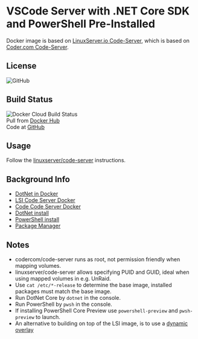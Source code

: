 # VSCode Server with .NET Core SDK and PowerShell Pre-Installed

Docker image is based on [LinuxServer.io Code-Server](https://github.com/linuxserver/docker-code-server), which is based on [Coder.com Code-Server](https://github.com/cdr/code-server).  

## License

![GitHub](https://img.shields.io/github/license/ptr727/VSCode-Server-DotNetCore)  

## Build Status

![Docker Cloud Build Status](https://img.shields.io/docker/cloud/build/ptr727/vscode-server-dotnetcore)  
Pull from [Docker Hub](https://hub.docker.com/r/ptr727/vscode-server-dotnetcore)  
Code at [GitHub](https://github.com/ptr727/VSCode-Server-DotNetCore)  

## Usage

Follow the [linuxserver/code-server](https://hub.docker.com/r/linuxserver/code-server) instructions.

## Background Info

- [DotNet in Docker](https://github.com/dotnet/dotnet-docker/blob/master/3.0/sdk/bionic/amd64/Dockerfile)
- [LSI Code Server Docker](https://github.com/linuxserver/docker-code-server/blob/master/Dockerfile)
- [Code Code Server Docker](https://github.com/cdr/code-server/blob/master/Dockerfile)
- [DotNet install](https://docs.microsoft.com/en-us/dotnet/core/install/linux-package-manager-ubuntu-1804)
- [PowerShell install](https://docs.microsoft.com/en-us/powershell/scripting/install/installing-powershell-core-on-linux?view=powershell-7#ubuntu-1804)
- [Package Manager](https://dotnet.microsoft.com/download/linux-package-manager/ubuntu18-04/sdk-current)

## Notes

- codercom/code-server runs as root, not permission friendly when mapping volumes.
- linuxserver/code-server allows specifying PUID and GUID, ideal when using mapped volumes in e.g. UnRaid.
- Use `cat /etc/*-release` to determine the base image, installed packages must match the base image.
- Run DotNet Core by `dotnet` in the console.
- Run PowerShell by `pwsh` in the console.
- If installing PowerShell Core Preview use `powershell-preview` and `pwsh-preview` to launch.
- An alternative to building on top of the LSI image, is to use a [dynamic overlay](https://blog.linuxserver.io/2019/09/14/customizing-our-containers/)
